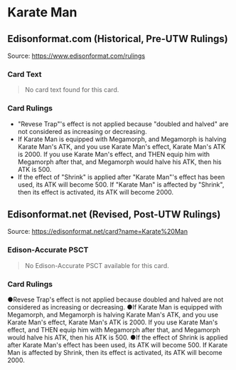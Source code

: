 # Karate Man

## Edisonformat.com (Historical, Pre-UTW Rulings)

Source: https://www.edisonformat.com/rulings

### Card Text

> No card text found for this card.

### Card Rulings

*   "Revese Trap"'s effect is not applied because "doubled and halved" are not considered as increasing or decreasing.
*   If Karate Man is equipped with Megamorph, and Megamorph is halving Karate Man's ATK, and you use Karate Man's effect, Karate Man's ATK is 2000. If you use Karate Man's effect, and THEN equip him with Megamorph after that, and Megamorph would halve his ATK, then his ATK is 500.
*   If the effect of "Shrink" is applied after "Karate Man"'s effect has been used, its ATK will become 500. If "Karate Man" is affected by "Shrink", then its effect is activated, its ATK will become 2000.

## Edisonformat.net (Revised, Post-UTW Rulings)

Source: https://edisonformat.net/card?name=Karate%20Man

### Edison-Accurate PSCT

> No Edison-Accurate PSCT available for this card.

### Card Rulings

●Revese Trap's effect is not applied because doubled and halved are not considered as increasing or decreasing.
●If Karate Man is equipped with Megamorph, and Megamorph is halving Karate Man's ATK, and you use Karate Man's effect, Karate Man's ATK is 2000. If you use Karate Man's effect, and THEN equip him with Megamorph after that, and Megamorph would halve his ATK, then his ATK is 500.
●If the effect of Shrink is applied after Karate Man's effect has been used, its ATK will become 500. If Karate Man is affected by Shrink, then its effect is activated, its ATK will become 2000.
            